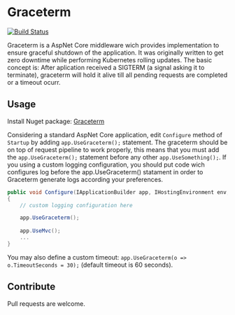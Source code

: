 # Graceterm 
[![Build Status](https://travis-ci.org/mnconsulting/graceterm.svg?branch=master)](https://travis-ci.org/mnconsulting/graceterm)

Graceterm is a AspNet Core middleware wich provides implementation to ensure graceful shutdown of the application. 
It was originally written to get zero downtime while performing Kubernetes rolling updates.
The basic concept is: After aplication received a SIGTERM (a signal asking it to terminate), graceterm will hold it alive till all pending requests are completed or a timeout ocurr.

## Usage

Install Nuget package: [Graceterm](https://www.nuget.org/packages/Graceterm/)

Considering a standard AspNet Core application, edit `Configure` method of `Startup` by adding `app.UseGraceterm();` statement. The graceterm should be on top of request pipeline to work properly, this means that you must add the `app.UseGraceterm();` statement before any other `app.UseSomething();`.
If you using a custom logging configuration, you should put code wich configures log before the app.UseGraceterm() statament in order to Graceterm generate logs according your preferences.

```cs
public void Configure(IApplicationBuilder app, IHostingEnvironment env, ...)
{
    // custom logging configuration here

    app.UseGraceterm();
   
    app.UseMvc();
    ...
}
```

You may also define a custom timeout: `app.UseGraceterm(o => o.TimeoutSeconds = 30);` (default timeout is 60 seconds).

## Contribute

Pull requests are welcome.
